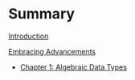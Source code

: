 # Summary

[Introduction](./Introduction.md)

[Embracing Advancements](./embracing_advancements.md)

- [Chapter 1: Algebraic Data Types](./chapter_1.md)
